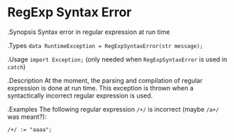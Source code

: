 # RegExp Syntax Error

.Synopsis
Syntax error in regular expression at run time

.Types
`data RuntimeException = RegExpSyntaxError(str message);`
       
.Usage
`import Exception;` (only needed when `RegExpSyntaxError` is used in `catch`)

.Description
At the moment, the parsing and compilation of regular expression is done at run time.
This exception is thrown when a syntactically incorrect regular expression is used.

.Examples
The following regular expression `/+/` is incorrect (maybe `/a+/` was meant?):
```rascal-shell,error
/+/ := "aaaa";
```

